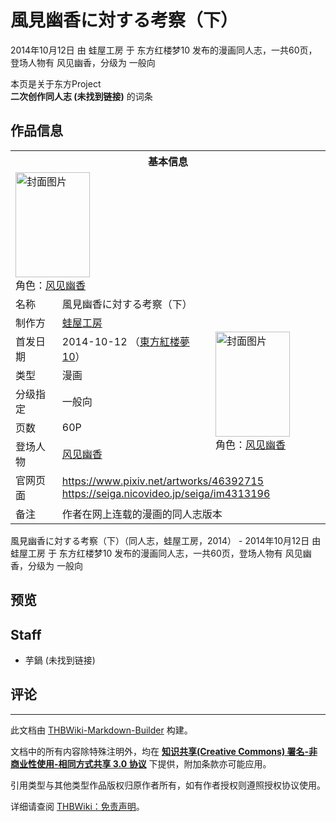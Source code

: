 # 風見幽香に対する考察（下）

<!-- source html: G:\repos\THBWiki-Markdown-Builder\THBWikiMarkdown\Temp\main\d\df\ns0%3A%E9%A2%A8%E8%A6%8B%E5%B9%BD%E9%A6%99%E3%81%AB%E5%AF%BE%E3%81%99%E3%82%8B%E8%80%83%E5%AF%9F%EF%BC%88%E4%B8%8B%EF%BC%89.html -->

2014年10月12日 由 蛙屋工房 于 东方红楼梦10 发布的漫画同人志，一共60页，登场人物有 风见幽香，分级为 一般向

本页是关于东方Project  
 **二次创作同人志 (未找到链接)** 的词条

## 作品信息

<table><tbody><tr><th colspan="3">基本信息</th></tr><tr><td class="cover-artwork-mobile" colspan="2"><a href="./文件-風見幽香に対する考察（下）封面.png.md" class="image" title="封面图片"><img alt="封面图片" src="https://upload.thwiki.cc/thumb/0/05/%E9%A2%A8%E8%A6%8B%E5%B9%BD%E9%A6%99%E3%81%AB%E5%AF%BE%E3%81%99%E3%82%8B%E8%80%83%E5%AF%9F%EF%BC%88%E4%B8%8B%EF%BC%89%E5%B0%81%E9%9D%A2.png/119px-%E9%A2%A8%E8%A6%8B%E5%B9%BD%E9%A6%99%E3%81%AB%E5%AF%BE%E3%81%99%E3%82%8B%E8%80%83%E5%AF%9F%EF%BC%88%E4%B8%8B%EF%BC%89%E5%B0%81%E9%9D%A2.png" decoding="async" loading="lazy" width="119" height="168" srcset="https://upload.thwiki.cc/thumb/0/05/%E9%A2%A8%E8%A6%8B%E5%B9%BD%E9%A6%99%E3%81%AB%E5%AF%BE%E3%81%99%E3%82%8B%E8%80%83%E5%AF%9F%EF%BC%88%E4%B8%8B%EF%BC%89%E5%B0%81%E9%9D%A2.png/178px-%E9%A2%A8%E8%A6%8B%E5%B9%BD%E9%A6%99%E3%81%AB%E5%AF%BE%E3%81%99%E3%82%8B%E8%80%83%E5%AF%9F%EF%BC%88%E4%B8%8B%EF%BC%89%E5%B0%81%E9%9D%A2.png 1.5x, https://upload.thwiki.cc/thumb/0/05/%E9%A2%A8%E8%A6%8B%E5%B9%BD%E9%A6%99%E3%81%AB%E5%AF%BE%E3%81%99%E3%82%8B%E8%80%83%E5%AF%9F%EF%BC%88%E4%B8%8B%EF%BC%89%E5%B0%81%E9%9D%A2.png/238px-%E9%A2%A8%E8%A6%8B%E5%B9%BD%E9%A6%99%E3%81%AB%E5%AF%BE%E3%81%99%E3%82%8B%E8%80%83%E5%AF%9F%EF%BC%88%E4%B8%8B%EF%BC%89%E5%B0%81%E9%9D%A2.png 2x" data-file-width="800" data-file-height="1130"></a><div class="cover-char">角色：<a href="./风见幽香.md" title="风见幽香">风见幽香</a></div></td>
</tr><tr><td class="label">名称</td><td colspan="2"> 風見幽香に対する考察（下） </td></tr><tr><td class="label">制作方</td><td><a href="./蛙屋工房.md" title="蛙屋工房">蛙屋工房</a></td><td class="cover-artwork" rowspan="6" style="min-width:168px;"><a href="./文件-風見幽香に対する考察（下）封面.png.md" class="image" title="封面图片"><img alt="封面图片" src="https://upload.thwiki.cc/thumb/0/05/%E9%A2%A8%E8%A6%8B%E5%B9%BD%E9%A6%99%E3%81%AB%E5%AF%BE%E3%81%99%E3%82%8B%E8%80%83%E5%AF%9F%EF%BC%88%E4%B8%8B%EF%BC%89%E5%B0%81%E9%9D%A2.png/119px-%E9%A2%A8%E8%A6%8B%E5%B9%BD%E9%A6%99%E3%81%AB%E5%AF%BE%E3%81%99%E3%82%8B%E8%80%83%E5%AF%9F%EF%BC%88%E4%B8%8B%EF%BC%89%E5%B0%81%E9%9D%A2.png" decoding="async" loading="lazy" width="119" height="168" srcset="https://upload.thwiki.cc/thumb/0/05/%E9%A2%A8%E8%A6%8B%E5%B9%BD%E9%A6%99%E3%81%AB%E5%AF%BE%E3%81%99%E3%82%8B%E8%80%83%E5%AF%9F%EF%BC%88%E4%B8%8B%EF%BC%89%E5%B0%81%E9%9D%A2.png/178px-%E9%A2%A8%E8%A6%8B%E5%B9%BD%E9%A6%99%E3%81%AB%E5%AF%BE%E3%81%99%E3%82%8B%E8%80%83%E5%AF%9F%EF%BC%88%E4%B8%8B%EF%BC%89%E5%B0%81%E9%9D%A2.png 1.5x, https://upload.thwiki.cc/thumb/0/05/%E9%A2%A8%E8%A6%8B%E5%B9%BD%E9%A6%99%E3%81%AB%E5%AF%BE%E3%81%99%E3%82%8B%E8%80%83%E5%AF%9F%EF%BC%88%E4%B8%8B%EF%BC%89%E5%B0%81%E9%9D%A2.png/238px-%E9%A2%A8%E8%A6%8B%E5%B9%BD%E9%A6%99%E3%81%AB%E5%AF%BE%E3%81%99%E3%82%8B%E8%80%83%E5%AF%9F%EF%BC%88%E4%B8%8B%EF%BC%89%E5%B0%81%E9%9D%A2.png 2x" data-file-width="800" data-file-height="1130"></a><div class="cover-char">角色：<a href="./风见幽香.md" title="风见幽香">风见幽香</a></div></td>
</tr><tr><td class="label">首发日期</td><td>2014-10-12&#160;（<a href="/展会作品列表?e=%E4%B8%9C%E6%96%B9%E7%BA%A2%E6%A5%BC%E6%A2%A6%2310">東方紅楼夢10</a>）</td></tr><tr><td class="label">类型</td><td>漫画</td></tr><tr><td class="label">分级指定</td><td>一般向</td></tr><tr><td class="label">页数</td><td>60P</td></tr><tr><td class="label">登场人物</td><td><a href="./风见幽香.md" title="风见幽香">风见幽香</a></td></tr>
<tr><td class="label">官网页面</td><td colspan="2"><a rel="nofollow" class="external free" href="https://www.pixiv.net/artworks/46392715">https://www.pixiv.net/artworks/46392715</a><br><a rel="nofollow" class="external free" href="https://seiga.nicovideo.jp/seiga/im4313196">https://seiga.nicovideo.jp/seiga/im4313196</a></td></tr><tr><td class="label">备注</td><td colspan="2">作者在网上连载的漫画的同人志版本</td></tr></tbody></table>

風見幽香に対する考察（下）（同人志，蛙屋工房，2014） - 2014年10月12日 由 蛙屋工房 于 东方红楼梦10 发布的漫画同人志，一共60页，登场人物有 风见幽香，分级为 一般向

## 预览

## Staff
- 芋鍋 (未找到链接)


## 评论




---

此文档由 [THBWiki-Markdown-Builder](https://github.com/Delsin-Yu/THBWiki-Markdown-Builder) 构建。

文档中的所有内容除特殊注明外，均在 [**知识共享(Creative Commons) 署名-非商业性使用-相同方式共享 3.0 协议**](https://creativecommons.org/licenses/by-sa/3.0/deed.zh-hans) 下提供，附加条款亦可能应用。

引用类型与其他类型作品版权归原作者所有，如有作者授权则遵照授权协议使用。

详细请查阅 [THBWiki：免责声明](https://thbwiki.cc/THBWiki:%E5%85%8D%E8%B4%A3%E5%A3%B0%E6%98%8E)。

